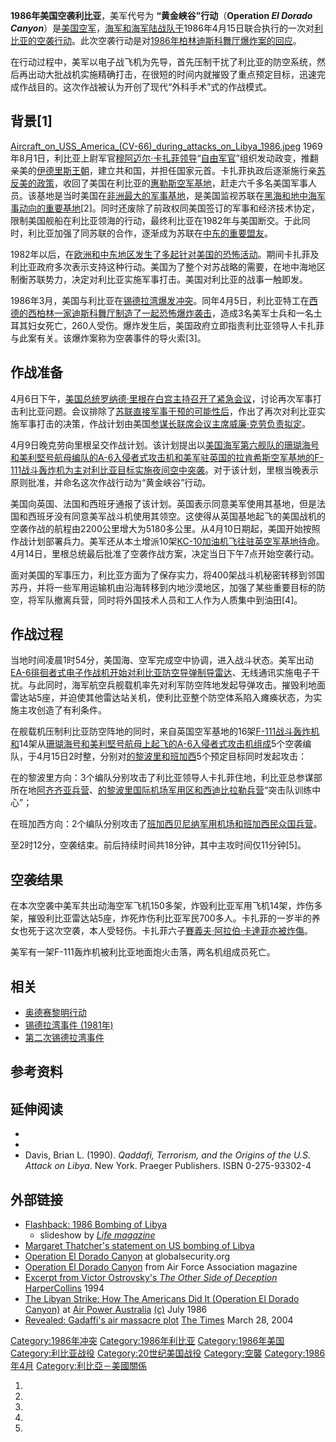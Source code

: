 **1986年美国空袭利比亚**，美军代号为 **“黄金峡谷”行动**（**Operation *El Dorado
Canyon***）是[美国空军](../Page/美国空军.md "wikilink")，[海军和](https://zh.wikipedia.org/wiki/美国海军 "wikilink")[海军陆战队于](../Page/美国海军陆战队.md "wikilink")1986年4月15日联合执行的一次对[利比亚的空袭行动](../Page/利比亚.md "wikilink")。此次空袭行动是对[1986年柏林迪斯科舞厅爆炸案的回应](https://zh.wikipedia.org/wiki/1986年柏林迪斯科舞厅爆炸案 "wikilink")。

在行动过程中，美军以电子战飞机为先导，首先压制干扰了利比亚的防空系统，然后再出动大批战机实施精确打击，在很短的时间内就摧毁了重点预定目标，迅速完成作战目的。这次作战被认为开创了现代“外科手术”式的作战模式。

## 背景\[1\]

[Aircraft_on_USS_America_(CV-66)_during_attacks_on_Libya_1986.jpeg](https://zh.wikipedia.org/wiki/File:Aircraft_on_USS_America_\(CV-66\)_during_attacks_on_Libya_1986.jpeg "fig:Aircraft_on_USS_America_(CV-66)_during_attacks_on_Libya_1986.jpeg")
1969年8月1日，利比亚上尉军官[穆阿迈尔·卡扎菲领导](../Page/穆阿迈尔·卡扎菲.md "wikilink")“[自由军官](../Page/自由軍官.md "wikilink")”组织发动政变，推翻亲美的[伊德里斯王朝](https://zh.wikipedia.org/wiki/伊德里斯王朝 "wikilink")，建立共和国，并担任国家元首。卡扎菲执政后逐渐施行亲[苏反美的政策](../Page/苏联.md "wikilink")，收回了美国在利比亚的[惠勒斯空军基地](https://zh.wikipedia.org/wiki/惠勒斯空军基地 "wikilink")，赶走六千多名美国军事人员。该基地是当时美国在[非洲最大的军事基地](../Page/非洲.md "wikilink")，是美国监视苏联在[黑海和](../Page/黑海.md "wikilink")[地中海军事动向的重要基地](../Page/地中海.md "wikilink")\[2\]。同时还废除了前政权同美国签订的军事和经济技术协定，限制美国舰船在利比亚领海的行动，最终利比亚在1982年与美国断交。于此同时，利比亚加强了同苏联的合作，逐渐成为苏联在[中东的重要盟友](../Page/中东.md "wikilink")。

1982年以后，在[欧洲和](../Page/欧洲.md "wikilink")[中东地区发生了多起针对美国的恐怖活动](../Page/中东.md "wikilink")。期间卡扎菲及利比亚政府多次表示支持这种行动。美国为了整个对苏战略的需要，在地中海地区制衡苏联势力，决定对利比亚实施军事打击。美国对利比亚的战事一触即发。

1986年3月，美国与利比亚在[锡德拉湾爆发](https://zh.wikipedia.org/wiki/锡德拉湾 "wikilink")[冲突](https://zh.wikipedia.org/wiki/1986年锡德拉湾海战 "wikilink")。同年4月5日，利比亚特工在[西德的](../Page/西德.md "wikilink")[西柏林一家](../Page/西柏林.md "wikilink")[迪斯科舞厅制造了一起恐怖爆炸袭击](../Page/迪斯科.md "wikilink")，造成3名美军士兵和一名土耳其妇女死亡，260人受伤。爆炸发生后，美国政府立即指责利比亚领导人卡扎菲与此案有关。该爆炸案称为空袭事件的导火索\[3\]。

## 作战准备

4月6日下午，[美国总统](../Page/美国总统.md "wikilink")[罗纳德·里根在](../Page/罗纳德·里根.md "wikilink")[白宫主持召开了紧急会议](https://zh.wikipedia.org/wiki/白宫 "wikilink")，讨论再次军事打击利比亚问题。会议排除了[苏联直接军事干预的可能性后](../Page/苏联.md "wikilink")，作出了再次对利比亚实施军事打击的决策，作战计划由美国[参谋长联席会议主席](https://zh.wikipedia.org/wiki/参谋长联席会议主席 "wikilink")[威廉·克劳负责拟定](https://zh.wikipedia.org/wiki/威廉·克劳 "wikilink")。

4月9日晚克劳向里根呈交作战计划。该计划提出以[美国海军](https://zh.wikipedia.org/wiki/美国海军 "wikilink")[第六舰队的](../Page/第六艦隊_\(美國海軍\).md "wikilink")[珊瑚海号和](https://zh.wikipedia.org/wiki/珊瑚海號航空母艦 "wikilink")[美利堅号航母编队的](../Page/美利坚号航空母舰.md "wikilink")[A-6入侵者式攻击机和美军驻](https://zh.wikipedia.org/wiki/A-6入侵者式攻击机 "wikilink")[英国的](https://zh.wikipedia.org/wiki/英国 "wikilink")[拉肯希斯空军基地的](https://zh.wikipedia.org/wiki/拉肯希斯空军基地 "wikilink")[F-111战斗轰炸机为主对利比亚目标实施夜间空中突袭](../Page/F-111戰鬥轟炸機.md "wikilink")。对于该计划，里根当晚表示原则批准，并命名这次作战行动为“黄金峡谷”行动。

美国向英国、法国和西班牙通报了该计划。英国表示同意美军使用其基地，但是法国和西班牙没有同意美军战斗机使用其领空。这使得从英国基地起飞的美国战机的空袭作战的航程由2200公里增大为5180多公里。从4月10日期起，美国开始按照作战计划部署兵力。美军还从本土增派10架[KC-10加油机飞往驻英空军基地待命](https://zh.wikipedia.org/wiki/KC-10加油机 "wikilink")。4月14日，里根总统最后批准了空袭作战方案，决定当日下午7点开始空袭行动。

面对美国的军事压力，利比亚方面为了保存实力，将400架战斗机秘密转移到邻国苏丹，并将一些军用运输机由沿海转移到内地沙漠地区，加强了某些重要目标的防空，将军队撤离兵营，同时将外国技术人员和工人作为人质集中到油田\[4\]。

## 作战过程

当地时间凌晨1时54分，美国海、空军完成空中协调，进入战斗状态。美军出动[EA-6徘徊者式电子作战机开始对利比亚防空导弹制导雷达](https://zh.wikipedia.org/wiki/EA-6徘徊者式电子作战机 "wikilink")、无线通讯实施电子干扰。与此同时，海军航空兵舰载机率先对利军防空阵地发起导弹攻击。摧毁利地面雷达站5座，并迫使其他雷达站关机，使利比亚整个防空体系陷入瘫痪状态，为实施主攻创造了有利条件。

在舰载机压制利比亚防空阵地的同时，来自英国空军基地的16架[F-111战斗轰炸机和](../Page/F-111戰鬥轟炸機.md "wikilink")14架从[珊瑚海号和](https://zh.wikipedia.org/wiki/珊瑚海號航空母艦 "wikilink")[美利堅号航母上起飞的](../Page/美利坚号航空母舰.md "wikilink")[A-6入侵者式攻击机组成](https://zh.wikipedia.org/wiki/A-6入侵者式攻击机 "wikilink")5个空袭编队，于4月15日2时整，分别对[的黎波里和](../Page/的黎波里.md "wikilink")[班加西](../Page/班加西.md "wikilink")5个预定目标同时发起攻击：

在的黎波里方向：3个编队分别攻击了利比亚领导人卡扎菲住地，利比亚总参谋部所在地[阿齐齐亚兵营](../Page/阿齐齐亚兵营.md "wikilink")、[的黎波里国际机场军用区和西迪比拉勒兵营](../Page/的黎波里国际机场.md "wikilink")“突击队训练中心”；

在班加西方向：2个编队分别攻击了[班加西贝尼纳军用机场和班加西民众国兵营](https://zh.wikipedia.org/wiki/班加西贝尼纳军用机场 "wikilink")。

至2时12分，空袭结束。前后持续时间共18分钟，其中主攻时间仅11分钟\[5\]。

## 空袭结果

在本次空袭中美军共出动海空军飞机150多架，炸毁利比亚军用飞机14架，炸伤多架，摧毁利比亚雷达站5座，炸死炸伤利比亚军民700多人。卡扎菲的一岁半的养女也死于这次空袭，本人受轻伤。卡扎菲六子[賽義夫·阿拉伯·卡達菲亦被炸傷](https://zh.wikipedia.org/wiki/賽義夫·阿拉伯·卡達菲 "wikilink")。

美军有一架F-111轰炸机被利比亚地面炮火击落，两名机组成员死亡。

## 相关

  - [奥德赛黎明行动](../Page/奥德赛黎明行动.md "wikilink")
  - [锡德拉湾事件 (1981年)](../Page/锡德拉湾事件_\(1981年\).md "wikilink")
  - [第二次锡德拉湾事件](../Page/第二次錫德拉灣事件.md "wikilink")

## 参考资料

## 延伸阅读

  -
  -
  - Davis, Brian L. (1990). *Qaddafi, Terrorism, and the Origins of the
    U.S. Attack on Libya*. New York. Praeger Publishers. ISBN
    0-275-93302-4

## 外部链接

  - [Flashback: 1986 Bombing of
    Libya](http://www.life.com/gallery/58111/flashback-1986-bombing-of-libya#index/0)
    - slideshow by *[Life
    magazine](https://zh.wikipedia.org/wiki/Life_magazine "wikilink")*
  - [Margaret Thatcher's statement on US bombing of
    Libya](http://www.margaretthatcher.org/speeches/displaydocument.asp?docid=106363)
  - [Operation El Dorado
    Canyon](http://www.globalsecurity.org/military/ops/el_dorado_canyon.htm)
    at globalsecurity.org
  - [Operation El Dorado
    Canyon](https://web.archive.org/web/20051214141502/http://www.afa.org/magazine/March1999/0399canyon.asp)
    from Air Force Association magazine
  - [Excerpt from Victor Ostrovsky's *The Other Side of
    Deception*](http://ariwatch.com/OurAlly/Libya.htm)
    [HarperCollins](https://zh.wikipedia.org/wiki/HarperCollins "wikilink")
    1994
  - [The Libyan Strike: How The Americans Did It (Operation El Dorado
    Canyon)](http://www.ausairpower.net/Eldorado-Canyon.html) at [Air
    Power Australia](http://www.ausairpower.net)
    [(c)](https://zh.wikipedia.org/wiki/\(c\) "wikilink") July 1986
  - [Revealed: Gadaffi's air massacre
    plot](http://www.timesonline.co.uk/tol/news/world/article1052614.ece)
    [The Times](https://zh.wikipedia.org/wiki/The_Times "wikilink")
    March 28, 2004

[Category:1986年冲突](https://zh.wikipedia.org/wiki/Category:1986年冲突 "wikilink")
[Category:1986年利比亚](https://zh.wikipedia.org/wiki/Category:1986年利比亚 "wikilink")
[Category:1986年美国](https://zh.wikipedia.org/wiki/Category:1986年美国 "wikilink")
[Category:利比亚战役](https://zh.wikipedia.org/wiki/Category:利比亚战役 "wikilink")
[Category:20世纪美国战役](https://zh.wikipedia.org/wiki/Category:20世纪美国战役 "wikilink")
[Category:空襲](https://zh.wikipedia.org/wiki/Category:空襲 "wikilink")
[Category:1986年4月](https://zh.wikipedia.org/wiki/Category:1986年4月 "wikilink")
[Category:利比亞－美國關係](https://zh.wikipedia.org/wiki/Category:利比亞－美國關係 "wikilink")

1.
2.

3.

4.

5.